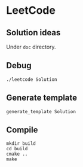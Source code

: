 # LeetCode

## Solution ideas

Under `doc` directory.

## Debug

```shell
./leetcode Solution
```

## Generate template

```shell
generate_template Solution
```

## Compile

```shell
mkdir build
cd build
cmake ..
make
```
